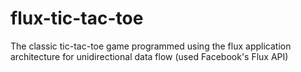 # flux-tic-tac-toe
The classic tic-tac-toe game programmed using the flux application architecture for unidirectional data flow (used Facebook's Flux API)
